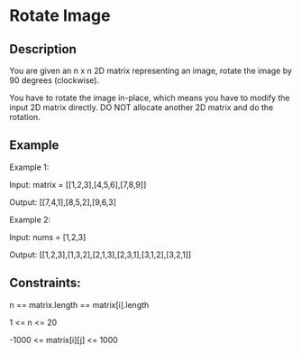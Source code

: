 #  Rotate Image
## Description

You are given an n x n 2D matrix representing an image, rotate the image by 90 degrees (clockwise).

You have to rotate the image in-place, which means you have to modify the input 2D matrix directly. DO NOT allocate another 2D matrix and do the rotation.

## Example
Example 1:

Input: matrix = [[1,2,3],[4,5,6],[7,8,9]]

Output: [[7,4,1],[8,5,2],[9,6,3]

Example 2:

Input: nums = [1,2,3]

Output: [[1,2,3],[1,3,2],[2,1,3],[2,3,1],[3,1,2],[3,2,1]]

## Constraints:

n == matrix.length == matrix[i].length

1 <= n <= 20

-1000 <= matrix[i][j] <= 1000